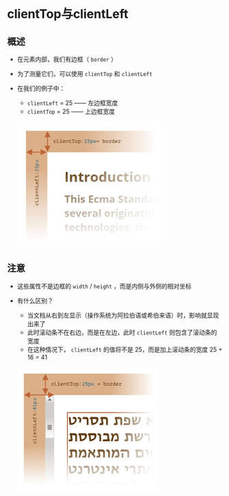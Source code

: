 # clientTop与clientLeft

## 概述

+ 在元素内部，我们有边框（ `border` ）

+ 为了测量它们，可以使用 `clientTop` 和 `clientLeft`

+ 在我们的例子中：

  + `clientLeft` = 25 —— 左边框宽度
  + `clientTop` = 25 —— 上边框宽度

  ![alt text](images/clientTop与clientLeft.png)

## 注意

+ 这些属性不是边框的 `width` / `height` ，而是内侧与外侧的相对坐标

+ 有什么区别？

  + 当文档从右到左显示（操作系统为阿拉伯语或希伯来语）时，影响就显现出来了
  + 此时滚动条不在右边，而是在左边，此时 `clientLeft` 则包含了滚动条的宽度
  + 在这种情况下， `clientLeft` 的值将不是 25，而是加上滚动条的宽度 25 + 16 = 41

  ![alt text](images/clientLeft希伯来语.png)
